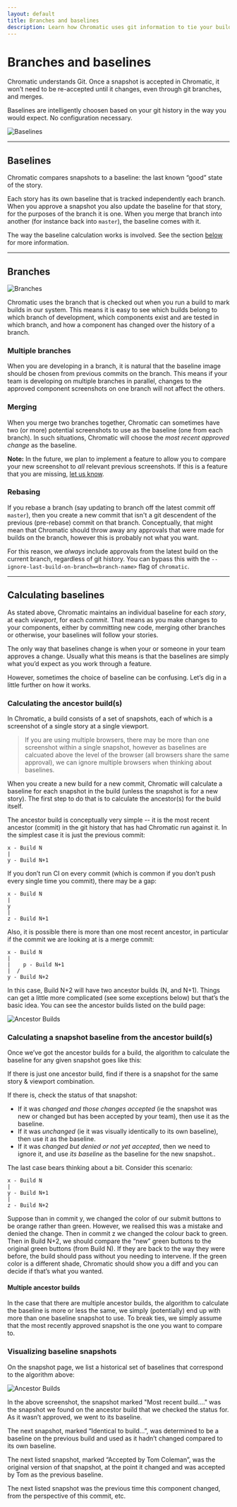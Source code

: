 ```yaml
---
layout: default
title: Branches and baselines
description: Learn how Chromatic uses git information to tie your builds together
---
```


# Branches and baselines

Chromatic understands Git. Once a snapshot is accepted in Chromatic, it won’t need to be re-accepted until it changes, even through git branches, and merges.

Baselines are intelligently choosen based on your git history in the way you would expect. No configuration necessary.

![Baselines](/img/baselines.jpg)

---

## Baselines

Chromatic compares snapshots to a baseline: the last known “good” state of the story.

Each story has its own baseline that is tracked independently each branch. When you approve a snapshot you also update the baseline for that story, for the purposes of the branch it is one. When you merge that branch into another (for instance back into `master`), the baseline comes with it.

The way the baseline calculation works is involved. See the section [below](#calculating-baselines) for more information.

---

## Branches

![Branches](img/branch-merge.jpg)

Chromatic uses the branch that is checked out when you run a build to mark builds in our system. This means it is easy to see which builds belong to which branch of development, which components exist and are tested in which branch, and how a component has changed over the history of a branch.

### Multiple branches

When you are developing in a branch, it is natural that the baseline image should be chosen from previous commits on the branch. This means if your team is developing on multiple branches in parallel, changes to the approved component screenshots on one branch will not affect the others.

### Merging

When you merge two branches together, Chromatic can sometimes have two (or more) potential screenshots to use as the baseline (one from each branch). In such situations, Chromatic will choose the _most recent approved change_ as the baseline.

<div class="aside">
<b>Note:</b> In the future, we plan to implement a feature to allow you to compare your new screenshot to <i>all</i> relevant previous screenshots. If this is a feature that you are missing, <a href="mailto:support@hichroma.com">let us know</a>.
</div>

### Rebasing

If you rebase a branch (say updating to branch off the latest commit off `master`), then you create a new commit that isn't a git descendent of the previous (pre-rebase) commit on that branch. Conceptually, that might mean that Chromatic should throw away any approvals that were made for builds on the branch, however this is probably not what you want.

For this reason, we _always_ include approvals from the latest build on the current branch, regardless of git history. You can bypass this with the `--ignore-last-build-on-branch=<branch-name>` flag of `chromatic`.

---

## Calculating baselines

As stated above, Chromatic maintains an individual baseline for each _story_, at each _viewport_, for each _commit_. That means as you make changes to your components, either by committing new code, merging other branches or otherwise, your baselines will follow your stories.

The only way that baselines change is when your or someone in your team approves a change. Usually what this means is that the baselines are simply what you’d expect as you work through a feature.

However, sometimes the choice of baseline can be confusing. Let’s dig in a little further on how it works.

### Calculating the ancestor build(s)

In Chromatic, a build consists of a set of snapshots, each of which is a screenshot of a single story at a single viewport.

> If you are using multiple browsers, there may be more than one screenshot within a single snapshot, however as baselines are calcuated above the level of the browser (all browsers share the same approval), we can ignore multiple browsers when thinking about baselines.

When you create a new build for a new commit, Chromatic will calculate a baseline for each snapshot in the build (unless the snapshot is for a new story). The first step to do that is to calculate the ancestor(s) for the build itself.

The ancestor build is conceptually very simple -- it is the most recent ancestor (commit) in the git history that has had Chromatic run against it. In the simplest case it is just the previous commit:

```
x - Build N
|
y - Build N+1
```

If you don’t run CI on every commit (which is common if you don’t push every single time you commit), there may be a gap:

```
x - Build N
|
y
|
z - Build N+1
```

Also, it is possible there is more than one most recent ancestor, in particular if the commit we are looking at is a merge commit:

```
x - Build N
|
|    p - Build N+1
|  /
y - Build N+2
```

In this case, Build N+2 will have two ancestor builds (N, and N+1).
Things can get a little more complicated (see some exceptions below) but that’s the basic idea.
You can see the ancestor builds listed on the build page:

![Ancestor Builds](img/ancestor-builds.png)

### Calculating a snapshot baseline from the ancestor build(s)

Once we’ve got the ancestor builds for a build, the algorithm to calculate the baseline for any given snapshot goes like this:

If there is just one ancestor build, find if there is a snapshot for the same story & viewport combination.

If there is, check the status of that snapshot:

- If it was _changed and those changes accepted_ (ie the snapshot was new or changed but has been accepted by your team), then use it as the baseline.
- If it was _unchanged_ (ie it was visually identically to its own baseline), then use it as the baseline.
- If it was _changed but denied or not yet accepted_, then we need to ignore it, and use _its baseline_ as the baseline for the new snapshot..

The last case bears thinking about a bit. Consider this scenario:

```
x - Build N
|
y - Build N+1
|
z - Build N+2
```

Suppose than in commit y, we changed the color of our submit buttons to be orange rather than green. However, we realised this was a mistake and denied the change. Then in commit z we changed the colour back to green.
Then in Build N+2, we should compare the “new” green buttons to the original green buttons (from Build N). If they are back to the way they were before, the build should pass without you needing to intervene. If the green color is a different shade, Chromatic should show you a diff and you can decide if that’s what you wanted.

#### Multiple ancestor builds

In the case that there are multiple ancestor builds, the algorithm to calculate the baseline is more or less the same, we simply (potentially) end up with more than one baseline snapshot to use. To break ties, we simply assume that the most recently approved snapshot is the one you want to compare to.

### Visualizing baseline snapshots

On the snapshot page, we list a historical set of baselines that correspond to the algorithm above:

![Ancestor Builds](img/baseline-history.png)

In the above screenshot, the snapshot marked "Most recent build...." was the snapshot we found on the ancestor build that we checked the status for. As it wasn’t approved, we went to its baseline.

The next snapshot, marked “Identical to build...”, was determined to be a baseline on the previous build and used as it hadn’t changed compared to its own baseline.

The next listed snapshot, marked “Accepted by Tom Coleman”, was the original version of that snapshot, at the point it changed and was accepted by Tom as the previous baseline.

The next listed snapshot was the previous time this component changed, from the perspective of this commit, etc.
